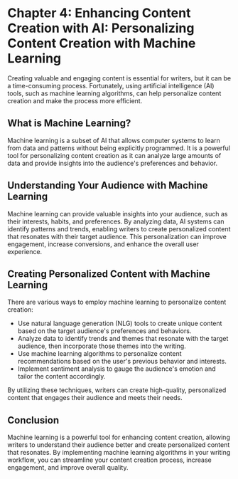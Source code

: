 Chapter 4: Enhancing Content Creation with AI: Personalizing Content Creation with Machine Learning
===================================================================================================

Creating valuable and engaging content is essential for writers, but it can be a time-consuming process. Fortunately, using artificial intelligence (AI) tools, such as machine learning algorithms, can help personalize content creation and make the process more efficient.

What is Machine Learning?
-------------------------

Machine learning is a subset of AI that allows computer systems to learn from data and patterns without being explicitly programmed. It is a powerful tool for personalizing content creation as it can analyze large amounts of data and provide insights into the audience's preferences and behavior.

Understanding Your Audience with Machine Learning
-------------------------------------------------

Machine learning can provide valuable insights into your audience, such as their interests, habits, and preferences. By analyzing data, AI systems can identify patterns and trends, enabling writers to create personalized content that resonates with their target audience. This personalization can improve engagement, increase conversions, and enhance the overall user experience.

Creating Personalized Content with Machine Learning
---------------------------------------------------

There are various ways to employ machine learning to personalize content creation:

* Use natural language generation (NLG) tools to create unique content based on the target audience's preferences and behaviors.
* Analyze data to identify trends and themes that resonate with the target audience, then incorporate those themes into the writing.
* Use machine learning algorithms to personalize content recommendations based on the user's previous behavior and interests.
* Implement sentiment analysis to gauge the audience's emotion and tailor the content accordingly.

By utilizing these techniques, writers can create high-quality, personalized content that engages their audience and meets their needs.

Conclusion
----------

Machine learning is a powerful tool for enhancing content creation, allowing writers to understand their audience better and create personalized content that resonates. By implementing machine learning algorithms in your writing workflow, you can streamline your content creation process, increase engagement, and improve overall quality.

